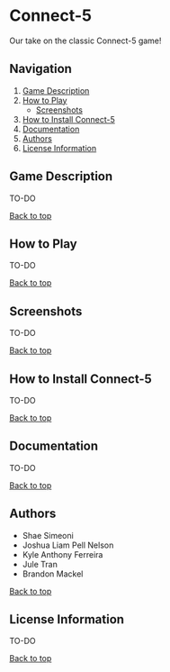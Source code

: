# Connect-5

Our take on the classic Connect-5 game!

## Navigation
<a name="top"></a> 
1. [Game Description](#intro) 
2. [How to Play](#feature)
    - [Screenshots](#screen)
3. [How to Install Connect-5](#install)
4. [Documentation](#documen)
5. [Authors](#Authors)
6. [License Information](#license)

## <a name="intro"></a>Game Description 

TO-DO

[Back to top](#top)

## <a name="feature"></a>How to Play

TO-DO

[Back to top](#top)

## <a name="screen"></a>Screenshots

TO-DO

[Back to top](#top)

## <a name="install"></a>How to Install Connect-5

TO-DO

[Back to top](#top)

## <a name="documen"></a>Documentation

TO-DO

[Back to top](#top)

## <a name="Authors"></a>Authors

-	Shae Simeoni
-	Joshua Liam Pell Nelson
-	Kyle Anthony Ferreira
-	Jule Tran
-	Brandon Mackel

[Back to top](#top)

## <a name="license"></a>License Information

TO-DO

[Back to top](#top)
